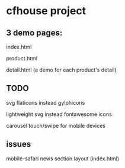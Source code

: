 # cfhouse project

## 3 demo pages:

index.html

product.html

detail.html (a demo for each product's detail)


## TODO

svg flaticons instead gylphicons

lightweight svg instead fontawesome icons

carousel touch/swipe for mobile devices


## issues

mobile-safari news section layout (index.html)
